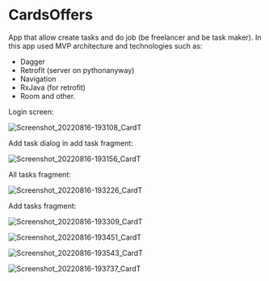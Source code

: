 # CardsOffers

App that allow create tasks and do job (be freelancer and be task maker).
In this app used MVP architecture and technologies such as:
- Dagger 
- Retrofit (server on pythonanyway)
- Navigation
- RxJava (for retrofit)
- Room
and other.

Login screen:

![Screenshot_20220816-193108_CardT](https://user-images.githubusercontent.com/49618961/184936250-6c529da6-8417-41d4-b794-6f51cfd06b7e.jpg)

Add task dialog in add task fragment:

![Screenshot_20220816-193156_CardT](https://user-images.githubusercontent.com/49618961/184936249-c117c86c-846d-4c70-8a32-dc6f501dd7d5.jpg)

All tasks fragment:

![Screenshot_20220816-193226_CardT](https://user-images.githubusercontent.com/49618961/184936247-81736b21-2e23-4300-b743-c62d38379b48.jpg)

Add tasks fragment:

![Screenshot_20220816-193309_CardT](https://user-images.githubusercontent.com/49618961/184936245-7a82a526-be11-4298-8703-e1effaa31800.jpg)

![Screenshot_20220816-193451_CardT](https://user-images.githubusercontent.com/49618961/184936241-e86bcf47-2a7f-4a51-8f0e-cf5eab9f8250.jpg)

![Screenshot_20220816-193543_CardT](https://user-images.githubusercontent.com/49618961/184936239-9dcd9c97-07fd-4954-b256-711807cc9ae8.jpg)

![Screenshot_20220816-193737_CardT](https://user-images.githubusercontent.com/49618961/184936232-37def835-2243-4e5e-8e84-ce3649d997d0.jpg)


